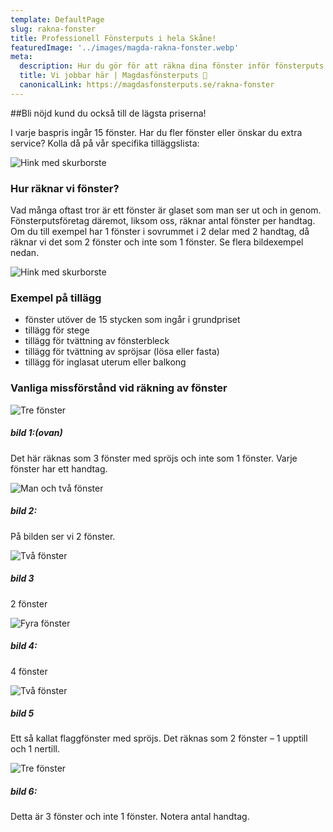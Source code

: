 ```yaml
---
template: DefaultPage
slug: rakna-fonster
title: Professionell Fönsterputs i hela Skåne!
featuredImage: '../images/magda-rakna-fonster.webp'
meta:
  description: Hur du gör för att räkna dina fönster inför fönsterputs hos Magdasfönsterputs.
  title: Vi jobbar här | Magdasfönsterputs 🧹
  canonicalLink: https://magdasfonsterputs.se/rakna-fonster
--- 
```


##Bli nöjd kund du också till de lägsta priserna!

I varje baspris ingår 15 fönster. Har du fler fönster eller önskar du extra service? Kolla då på vår specifika tilläggslista:

<section class="section Contact--Section1">
 <div class="container Contact--Section1--Container">
 <div>
  <div class="Content ">
  <img  src="/images/rakna-fonster1.webp" alt="Hink med skurborste" class="Content-Image"></img>
   <h3>Hur räknar vi fönster?</h3>
   <p> Vad många oftast tror är ett fönster är glaset som man ser ut och in genom.
  Fönsterputsföretag däremot, liksom oss, räknar antal fönster per handtag. Om du till exempel har 1 fönster i sovrummet i 2 delar med 2 handtag, då räknar vi det som 2 fönster och inte som 1 fönster.
  Se flera bildexempel nedan.
  </p>
  </div>
 </div>
 <div>
 <img  src="/images/rakna-fonster2.webp" alt="Hink med skurborste" class="Content-Image"></img>
  <h3 class="PostCard--Title" >Exempel på tillägg</h3>
   <ul>
    <li>
    fönster utöver de 15 stycken som ingår i grundpriset
    </li>
    <li>
    tillägg för stege
    </li>
    <li>
    tillägg för tvättning av  fönsterbleck
    </li>
    <li>
    tillägg för tvättning av spröjsar (lösa eller fasta)
    </li>
    <li>
    tillägg för inglasat uterum eller balkong
    </li>
  </ul>
</div>
</section>

<h3>Vanliga missförstånd vid räkning av fönster</h3>
<section class="section Contact--Section1">
 <div class="container Contact--Section1--Container">
 <div>
  <div class="Content ">
  <img  src="/images/tre-fonster.webp" alt="Tre fönster" class="Content-Image"></img>
  <h5>bild 1:(ovan)</h5>
  <p>Det här räknas som 3 fönster med spröjs och inte som 1 fönster. Varje fönster har ett handtag.
  </p>
  </div>
  </div>
  <div>
   <img  src="/images/man-och-fonster.webp" alt="Man och två fönster" class="Content-Image"></img>
  <h5 class="PostCard--Title" >bild 2:</h5> 
  <p>På bilden ser vi 2 fönster.
  </p>
</div>
</section>

<section class="section Contact--Section1">
 <div class="container Contact--Section1--Container">
 <div>
  <div class="Content ">
  <img  src="/images/tva-fonster-brunt.webp" alt="Två fönster" class="Content-Image"></img>
  <h5>bild 3</h5>
  <p>2 fönster
  </p>
  </div>
  </div>
  <div>
   <img  src="/images/fyra-fonster.webp" alt="Fyra fönster" class="Content-Image"></img>
  <h5 class="PostCard--Title" >bild 4:</h5> 
  <p>4 fönster
  </p>
</div>
</section>

<section class="section Contact--Section1">
 <div class="container Contact--Section1--Container">
 <div>
  <div class="Content ">
  <img  src="/images/tva-fonster-tegel.webp" alt="Två fönster" class="Content-Image"></img>
  <h5>bild 5</h5>
  <p>Ett så kallat flaggfönster med spröjs. Det räknas som 2 fönster – 1 upptill och 1 nertill.
  </p>
  </div>
  </div>
  <div>
   <img  src="/images/trel-fonster-ljusgul.webp" alt="Tre fönster" class="Content-Image"></img>
  <h5 class="PostCard--Title" >bild 6:</h5> 
  <p>Detta är 3 fönster och inte 1 fönster. Notera antal handtag.
  </p>
</div>
</section>

